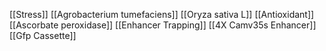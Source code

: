 [[Stress]]
[[Agrobacterium tumefaciens]]
[[Oryza sativa L]]
[[Antioxidant]]
[[Ascorbate peroxidase]]
[[Enhancer Trapping]]
[[4X Camv35s Enhancer]]
[[Gfp Cassette]]
